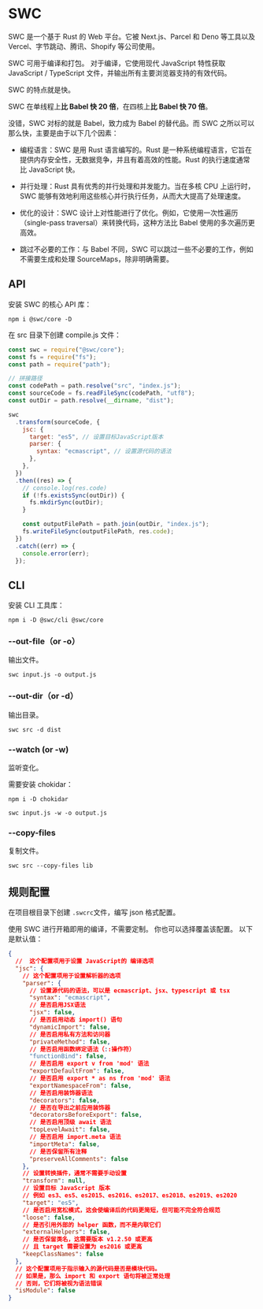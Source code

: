 # SWC

SWC 是一个基于 Rust 的 Web 平台。它被 Next.js、Parcel 和 Deno 等工具以及 Vercel、字节跳动、腾讯、Shopify 等公司使用。

SWC 可用于编译和打包。 对于编译，它使用现代 JavaScript 特性获取 JavaScript / TypeScript 文件，并输出所有主要浏览器支持的有效代码。

SWC 的特点就是快。

SWC 在单线程上**比 Babel 快 20 倍**，在四核上**比 Babel 快 70 倍**。

没错，SWC 对标的就是 Babel，致力成为 Babel 的替代品。而 SWC 之所以可以那么快，主要是由于以下几个因素：

- 编程语言：SWC 是用 Rust 语言编写的。Rust 是一种系统编程语言，它旨在提供内存安全性，无数据竞争，并且有着高效的性能。Rust 的执行速度通常比 JavaScript 快。

- 并行处理：Rust 具有优秀的并行处理和并发能力。当在多核 CPU 上运行时，SWC 能够有效地利用这些核心并行执行任务，从而大大提高了处理速度。

- 优化的设计：SWC 设计上对性能进行了优化。例如，它使用一次性遍历（single-pass traversal）来转换代码，这种方法比 Babel 使用的多次遍历更高效。

- 跳过不必要的工作：与 Babel 不同，SWC 可以跳过一些不必要的工作，例如不需要生成和处理 SourceMaps，除非明确需要。

## API

安装 SWC 的核心 API 库：

```shell
npm i @swc/core -D
```

在 src 目录下创建 compile.js 文件：

```js
const swc = require("@swc/core");
const fs = require("fs");
const path = require("path");

// 拼接路径
const codePath = path.resolve("src", "index.js");
const sourceCode = fs.readFileSync(codePath, "utf8");
const outDir = path.resolve(__dirname, "dist");

swc
  .transform(sourceCode, {
    jsc: {
      target: "es5", // 设置目标JavaScript版本
      parser: {
        syntax: "ecmascript", // 设置源代码的语法
      },
    },
  })
  .then((res) => {
    // console.log(res.code)
    if (!fs.existsSync(outDir)) {
      fs.mkdirSync(outDir);
    }

    const outputFilePath = path.join(outDir, "index.js");
    fs.writeFileSync(outputFilePath, res.code);
  })
  .catch((err) => {
    console.error(err);
  });
```

## CLI

安装 CLI 工具库：

```shell
npm i -D @swc/cli @swc/core
```

### --out-file（or -o）

输出文件。

```shell
swc input.js -o output.js
```

### --out-dir（or -d）

输出目录。

```shell
swc src -d dist
```

### --watch (or -w)

监听变化。

需要安装 chokidar：

```shell
npm i -D chokidar
```

```
swc input.js -w -o output.js
```

### --copy-files 

复制文件。

```shell
swc src --copy-files lib
```

## 规则配置

在项目根目录下创建 `.swcrc`文件，编写 json 格式配置。

使用 SWC 进行开箱即用的编译，不需要定制。 你也可以选择覆盖该配置。 以下是默认值：

```json
{
  //  这个配置项用于设置 JavaScript的 编译选项
  "jsc": {
    // 这个配置项用于设置解析器的选项
    "parser": {
      // 设置源代码的语法，可以是 ecmascript、jsx、typescript 或 tsx
      "syntax": "ecmascript",
      // 是否启用JSX语法
      "jsx": false,
      // 是否启用动态 import() 语句
      "dynamicImport": false,
      // 是否启用私有方法和访问器
      "privateMethod": false,
      // 是否启用函数绑定语法（::操作符）
      "functionBind": false,
      // 是否启用 export v from 'mod' 语法
      "exportDefaultFrom": false,
      // 是否启用 export * as ns from 'mod' 语法
      "exportNamespaceFrom": false,
      // 是否启用装饰器语法
      "decorators": false,
      // 是否在导出之前应用装饰器
      "decoratorsBeforeExport": false,
      // 是否启用顶级 await 语法
      "topLevelAwait": false,
      // 是否启用 import.meta 语法
      "importMeta": false,
      // 是否保留所有注释
      "preserveAllComments": false
    },
    // 设置转换插件，通常不需要手动设置
    "transform": null,
    // 设置目标 JavaScript 版本
    // 例如 es3、es5、es2015、es2016、es2017、es2018、es2019、es2020
    "target": "es5",
    // 是否启用宽松模式，这会使编译后的代码更简短，但可能不完全符合规范
    "loose": false,
    // 是否引用外部的 helper 函数，而不是内联它们
    "externalHelpers": false,
    // 是否保留类名，这需要版本 v1.2.50 或更高
    // 且 target 需要设置为 es2016 或更高
    "keepClassNames": false
  },
  // 这个配置项用于指示输入的源代码是否是模块代码。
  // 如果是，那么 import 和 export 语句将被正常处理
  // 否则，它们将被视为语法错误
  "isModule": false
}
```

